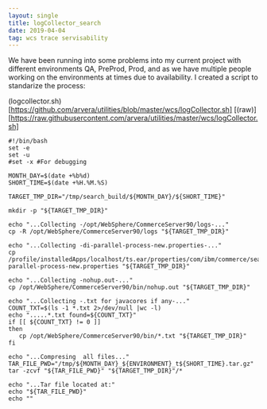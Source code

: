```yaml
---
layout: single
title: logCollector_search
date: 2019-04-04
tag: wcs trace servisability 
---
```

We have been running into some problems into my current project with different environments QA, PreProd, Prod, and as we have multiple people working on the environments at times due to availability. I created a script to standarize the process:

(logcollector.sh)[https://github.com/arvera/utilities/blob/master/wcs/logCollector.sh] [(raw)][https://raw.githubusercontent.com/arvera/utilities/master/wcs/logCollector.sh]
```
#!/bin/bash
set -e
set -u
#set -x #For debugging

MONTH_DAY=$(date +%b%d)
SHORT_TIME=$(date +%H.%M.%S)

TARGET_TMP_DIR="/tmp/search_build/${MONTH_DAY}/${SHORT_TIME}"

mkdir -p "${TARGET_TMP_DIR}"

echo "...Collecting -/opt/WebSphere/CommerceServer90/logs-..."
cp -R /opt/WebSphere/CommerceServer90/logs "${TARGET_TMP_DIR}"

echo "...Collecting -di-parallel-process-new.properties-..."
cp /profile/installedApps/localhost/ts.ear/properties/com/ibm/commerce/search/di-parallel-process-new.properties "${TARGET_TMP_DIR}"

echo "...Collecting -nohup.out-..."
cp /opt/WebSphere/CommerceServer90/bin/nohup.out "${TARGET_TMP_DIR}"

echo "...Collecting -.txt for javacores if any-..."
COUNT_TXT=$(ls -1 *.txt 2>/dev/null |wc -l)
echo ".....*.txt found=${COUNT_TXT}"
if [[ ${COUNT_TXT} != 0 ]]
then
   cp /opt/WebSphere/CommerceServer90/bin/*.txt "${TARGET_TMP_DIR}"
fi

echo "...Compresing  all files..."
TAR_FILE_PWD="/tmp/${MONTH_DAY}_${ENVIRONMENT}_t${SHORT_TIME}.tar.gz"
tar -zcvf "${TAR_FILE_PWD}" "${TARGET_TMP_DIR}"/*

echo "...Tar file located at:"
echo "${TAR_FILE_PWD}"
echo ""

```
